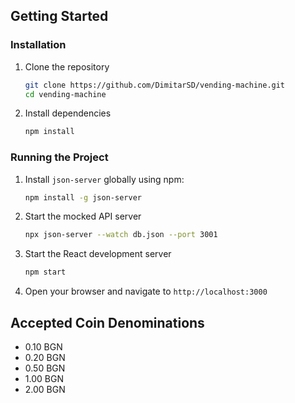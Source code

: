 ## Getting Started

### Installation

1. Clone the repository

   ```bash
   git clone https://github.com/DimitarSD/vending-machine.git
   cd vending-machine
   ```

2. Install dependencies

   ```bash
   npm install
   ```

### Running the Project

1. Install `json-server` globally using npm:

   ```bash
   npm install -g json-server
   ```

2. Start the mocked API server

   ```bash
   npx json-server --watch db.json --port 3001
   ```

3. Start the React development server

   ```bash
   npm start
   ```

4. Open your browser and navigate to `http://localhost:3000`

## Accepted Coin Denominations

- 0.10 BGN
- 0.20 BGN
- 0.50 BGN
- 1.00 BGN
- 2.00 BGN
